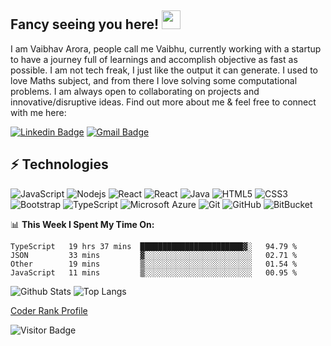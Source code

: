 ## Fancy seeing you here! <img src="https://raw.githubusercontent.com/aemmadi/aemmadi/master/wave.gif" width="30px">

I am Vaibhav Arora, people call me Vaibhu, currently working with a startup to have a journey full of learnings and accomplish objective as fast as possible. I am not tech freak, I just like the output it can generate. I used to love Maths subject, and from there I love solving some computational problems. I am always open to collaborating on projects and innovative/disruptive ideas. Find out more about me & feel free to connect with me here:

[![Linkedin Badge](https://img.shields.io/badge/-vaibhav-blue?style=flat-square&logo=Linkedin&logoColor=white&link=https://www.linkedin.com/in/vaibhav-arora-602476107/)](https://www.linkedin.com/in/vaibhav-arora-602476107/)
[![Gmail Badge](https://img.shields.io/badge/-varora1406@gmail.com-c14438?style=flat-square&logo=Gmail&logoColor=white&link=mailto:varora1406@gmail.com)](mailto:varora1406@gmail.com)

## ⚡ Technologies

![JavaScript](https://img.shields.io/badge/-JavaScript-black?style=flat-square&logo=javascript)
![Nodejs](https://img.shields.io/badge/-Nodejs-black?style=flat-square&logo=Node.js)
![React](https://img.shields.io/badge/-React-darkblue?style=flat-square&logo=react)
![React](https://img.shields.io/badge/-Angular-darkred?style=flat-square&logo=angular)
![Java](https://img.shields.io/badge/-java-E34A86?style=flat-square&logo=java)
![HTML5](https://img.shields.io/badge/-HTML5-E34F26?style=flat-square&logo=html5&logoColor=white)
![CSS3](https://img.shields.io/badge/-CSS3-1572B6?style=flat-square&logo=css3)
![Bootstrap](https://img.shields.io/badge/-Bootstrap-563D7C?style=flat-square&logo=bootstrap)
![TypeScript](https://img.shields.io/badge/-TypeScript-007ACC?style=flat-square&logo=typescript)
![Microsoft Azure](https://img.shields.io/badge/Microsoft%20Azure-232F7E?style=flat-square&logo=microsoft-azure)
![Git](https://img.shields.io/badge/-Git-black?style=flat-square&logo=git)
![GitHub](https://img.shields.io/badge/-GitHub-181717?style=flat-square&logo=github)
![BitBucket](https://img.shields.io/badge/-BitBucket-darkblue?style=flat-square&logo=bitbucket)

📊 **This Week I Spent My Time On:**
<!--START_SECTION:waka-->
```text
TypeScript   19 hrs 37 mins  ███████████████████████▓░   94.79 % 
JSON         33 mins         ▓░░░░░░░░░░░░░░░░░░░░░░░░   02.71 % 
Other        19 mins         ▒░░░░░░░░░░░░░░░░░░░░░░░░   01.54 % 
JavaScript   11 mins         ▒░░░░░░░░░░░░░░░░░░░░░░░░   00.95 % 
```
<!--END_SECTION:waka-->

![Github Stats](https://github-readme-stats.vercel.app/api?username=varora1406&count_private=true&show_icons=true&include_all_commits=true)
![Top Langs](https://github-readme-stats.vercel.app/api/top-langs/?username=varora1406&hide=TeX&layout=compact)


[Coder Rank Profile](https://profile.codersrank.io/user/varora1406)

![Visitor Badge](https://visitor-badge.laobi.icu/badge?page_id=varora1406)

